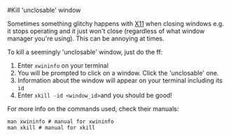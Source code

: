 #Kill 'unclosable' window

Sometimes something glitchy happens with [X11](https://en.wikipedia.org/wiki/X_Window_System) when closing windows e.g. it stops operating and it just won't close (regardless of what window manager you're using). This can be annoying at times.

To kill a seemingly 'unclosable' window, just do the ff:

1. Enter `xwininfo` on your terminal
2. You will be prompted to click on a window. Click the 'unclosable' one.
3. Information about the window will appear on your terminal including its `id`
4. Enter `xkill -id <window_id>`and you should be good!


For more info on the commands used, check their manuals:
```
man xwininfo # manual for xwininfo
man xkill # manual for xkill
```